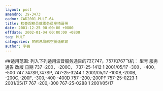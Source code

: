 ```yaml
---
layout: post
amendno: 39-3473
cadno: CAD2001-MULT-64
title: 检查观察员或乘务员座椅肩带
date: 2001-12-25 00:00:00 +0800
effdate: 2002-01-04 00:00:00 +0800
tag: MULT
categories: 民航总局航空器适航司
author: 李强
---
```


##适用范围:
列入下列适用波音服务通告的737,747，757和767飞机：
型号  服务通告  改版  日期
737
-200，-200C，  737-25-1412  1  2001/05/17
-300，-400，
-500
747 747SR,747SP, 747-25-3244 1 2001/05/17 -100B,-200B, -200C,-200F, -300,-400 -400D
757 -200,-200PF 757-25-0223 1 2001/05/17
767 -200,-300 767-25-0288 1 2001/05/17

